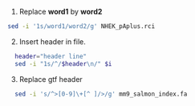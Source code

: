 
1. Replace **word1** by **word2**

```bash
sed -i '1s/word1/word2/g' NHEK_pAplus.rci
```

2. Insert header in file.

```bash
  header="header line"
  sed -i "1s/^/$header\n/" $i
```

3. Replace gtf header

```bash
  sed -i 's/^>[0-9]\+[^ ]/>/g' mm9_salmon_index.fa
```
